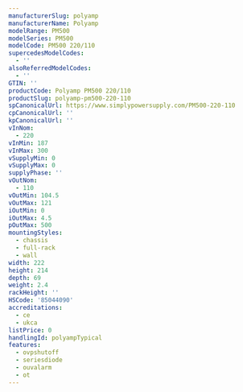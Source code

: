 ```yaml
---
manufacturerSlug: polyamp
manufacturerName: Polyamp
modelRange: PM500
modelSeries: PM500
modelCode: PM500 220/110
supercedesModelCodes:
  - ''
alsoReferredModelCodes:
  - ''
GTIN: ''
productCode: Polyamp PM500 220/110
productSlug: polyamp-pm500-220-110
spCanonicalUrl: https://www.simplypowersupply.com/PM500-220-110
cpCanonicalUrl: ''
kpCanonicalUrl: ''
vInNom:
  - 220
vInMin: 187
vInMax: 300
vSupplyMin: 0
vSupplyMax: 0
supplyPhase: ''
vOutNom:
  - 110
vOutMin: 104.5
vOutMax: 121
iOutMin: 0
iOutMax: 4.5
pOutMax: 500
mountingStyles:
  - chassis
  - full-rack
  - wall
width: 222
height: 214
depth: 69
weight: 2.4
rackHeight: ''
HSCode: '85044090'
accreditations:
  - ce
  - ukca
listPrice: 0
handlingId: polyampTypical
features:
  - ovpshutoff
  - seriesdiode
  - ouvalarm
  - ot
---
```

